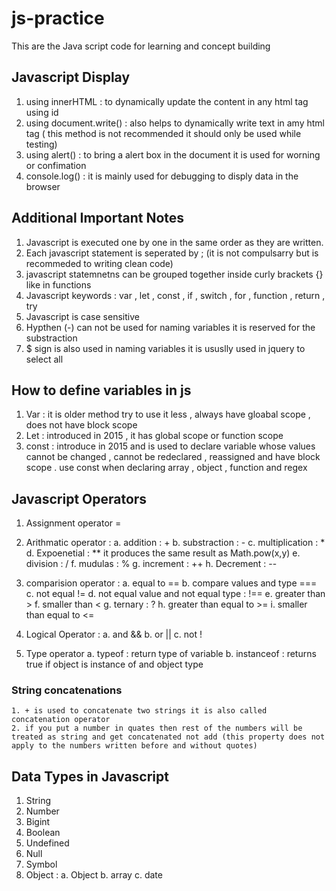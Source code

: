 # js-practice

This are the Java script code for learning and concept building


## Javascript Display 
1. using innerHTML : to dynamically update the content in any html tag using id
2. using document.write() : also helps to dynamically write text in amy html tag ( this method is not recommended it should only be used while testing)
3. using alert() : to bring a alert box in the document it is used for worning or confimation 
4. console.log() : it is mainly used for debugging to disply data in the browser

## Additional Important Notes 
1. Javascript is executed one by one in the same order as they are written.
2. Each javascript statement is seperated by ; (it is not compulsarry but is recommeded to writing clean code)
3. javascript statemnetns can be grouped together inside curly brackets {} like in functions
4. Javascript keywords : var , let , const , if , switch , for , function , return , try 
5. Javascript is case sensitive 
6. Hypthen (-) can not be used for naming variables it is reserved for the substraction
7. $ sign is also used in naming variables it is ususlly used in jquery to select all 

## How to define variables in js
1. Var : it is older method try to use it less , always have gloabal scope , does not have block scope 
2. Let : introduced in 2015 , it has global scope or function scope 
3. const : introduce in 2015 and is used to declare variable whose values cannot be changed , cannot be redeclared , reassigned and have block scope .
    use const when declaring array , object , function and regex

## Javascript Operators 

1. Assignment operator =
2. Arithmatic operator :
    a. addition : +
    b. substraction : -
    c. multiplication : *
    d. Expoenetial : ** it produces the same result as Math.pow(x,y)
    e. division : /
    f. mudulas : %
    g. increment : ++
    h. Decrement : --

3. comparision operator :
    a. equal to ==
    b. compare values and type ===
    c. not equal !=
    d. not equal value and not equal type : !==
    e. greater than >
    f. smaller than <
    g. ternary : ?
    h. greater than equal to >=
    i. smaller than equal to <= 

4. Logical Operator :
    a. and &&
    b. or ||
    c. not !

5. Type operator
    a. typeof : return type of variable
    b. instanceof : returns true if object is instance of and object type



### String concatenations
    1. + is used to concatenate two strings it is also called concatenation operator
    2. if you put a number in quates then rest of the numbers will be treated as string and get concatenated not add (this property does not apply to the numbers written before and without quotes)

## Data Types in Javascript
1. String
2. Number
3. Bigint
4. Boolean
5. Undefined
6. Null
7. Symbol
8. Object : 
    a. Object
    b. array
    c. date
